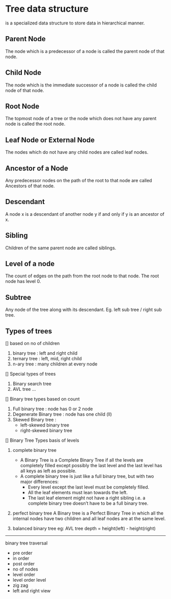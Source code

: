 # Tree data structure

is a specialized data structure to store data in hierarchical manner.

## Parent Node

The node which is a predecessor of a node is called the parent node of that node.

## Child Node

The node which is the immediate successor of a node is called the child node of that node.

## Root Node

The topmost node of a tree or the node which does not have any parent node is called the root node.  

## Leaf Node or External Node

The nodes which do not have any child nodes are called leaf nodes.

## Ancestor of a Node

Any predecessor nodes on the path of the root to that node are called Ancestors of that node.

## Descendant

A node x is a descendant of another node y if and only if y is an ancestor of x.

## Sibling

Children of the same parent node are called siblings.

## Level of a node

The count of edges on the path from the root node to that node. The root node has level 0.

## Subtree

Any node of the tree along with its descendant.
Eg. left sub tree / right sub tree.

Types of trees
---------------

[] based on no of children

1. binary tree  : left and right child
2. ternary tree : left, mid, right child
3. n-ary tree   : many children at every node

[] Special types of trees

1. Binary search tree
2. AVL tree
...

[] Binary tree types based on count

1. Full binary tree    : node has 0 or 2 node
2. Degenerate Binary tree : node has one child (ll)
3. Skewed Binary tree     :
   - left-skewed binary tree
   - right-skewed binary tree

[] Binary Tree Types basis of levels

1. complete binary tree

    - A Binary Tree is a Complete Binary Tree if all the levels are completely filled except possibly the last level and the last level has all keys as left as possible.
    - A complete binary tree is just like a full binary tree, but with two major differences:
      - Every level except the last level must be completely filled.
      - All the leaf elements must lean towards the left.
      - The last leaf element might not have a right sibling i.e. a complete binary tree doesn’t have to be a full binary tree.

2. perfect binary tree
    A Binary tree is a Perfect Binary Tree in which all the internal nodes have two children and all leaf nodes are at the same level. 
3. balanced binary tree
    eg: AVL tree
    depth = height(left) - height(right) 

-------------------------------------------------

binary tree traversal

- pre order
- in order
- post order
- no of nodes
- level order
- level order level
- zig zag
- left and right view

